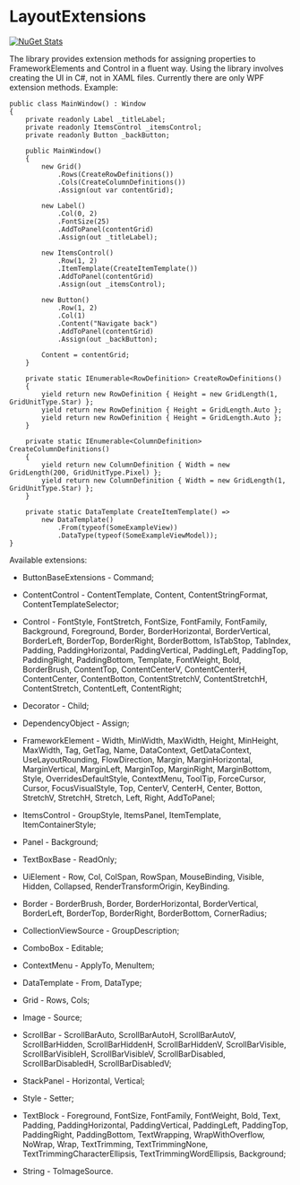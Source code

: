 # LayoutExtensions

[![NuGet Stats](https://img.shields.io/nuget/v/LayoutExtensions.WPF.svg)](https://www.nuget.org/packages/LayoutExtensions.WPF/)

The library provides extension methods for assigning properties to FrameworkElements and Control in a fluent way. Using the library involves creating the UI in C#, not in XAML files. Currently there are only WPF extension methods.
Example:

	public class MainWindow() : Window
	{
		private readonly Label _titleLabel;
		private readonly ItemsControl _itemsControl;
		private readonly Button _backButton;

		public MainWindow()
		{
			new Grid()
			    .Rows(CreateRowDefinitions())
			    .Cols(CreateColumnDefinitions())
			    .Assign(out var contentGrid);

			new Label()
			    .Col(0, 2)
			    .FontSize(25)
			    .AddToPanel(contentGrid)
			    .Assign(out _titleLabel);

			new ItemsControl()
			    .Row(1, 2)
			    .ItemTemplate(CreateItemTemplate())
			    .AddToPanel(contentGrid)
			    .Assign(out _itemsControl);

			new Button()
			    .Row(1, 2)
			    .Col(1)
			    .Content("Navigate back")
			    .AddToPanel(contentGrid)
			    .Assign(out _backButton);

			Content = contentGrid;
		}

		private static IEnumerable<RowDefinition> CreateRowDefinitions()
		{
			yield return new RowDefinition { Height = new GridLength(1, GridUnitType.Star) };
			yield return new RowDefinition { Height = GridLength.Auto };
			yield return new RowDefinition { Height = GridLength.Auto };
		}

		private static IEnumerable<ColumnDefinition> CreateColumnDefinitions()
		{
			yield return new ColumnDefinition { Width = new GridLength(200, GridUnitType.Pixel) };
			yield return new ColumnDefinition { Width = new GridLength(1, GridUnitType.Star) };
		}

		private static DataTemplate CreateItemTemplate() =>
			new DataTemplate()
			    .From(typeof(SomeExampleView))
			    .DataType(typeof(SomeExampleViewModel));
	}

Available extensions:
 - ButtonBaseExtensions - Command;

 - ContentControl - ContentTemplate, Content, ContentStringFormat, ContentTemplateSelector;
 
 - Control - FontStyle, FontStretch, FontSize, FontFamily, FontFamily, Background, Foreground, Border, BorderHorizontal, BorderVertical, BorderLeft, BorderTop, BorderRight, BorderBottom, IsTabStop, TabIndex, Padding, PaddingHorizontal, PaddingVertical, PaddingLeft, PaddingTop, PaddingRight, PaddingBottom, Template, FontWeight, Bold, BorderBrush, ContentTop, ContentCenterV, ContentCenterH, ContentCenter, ContentBotton, ContentStretchV, ContentStretchH, ContentStretch, ContentLeft, ContentRight;
  
 - Decorator - Child;

 - DependencyObject - Assign;

 - FrameworkElement - Width, MinWidth, MaxWidth, Height, MinHeight, MaxWidth, Tag, GetTag, Name, DataContext, GetDataContext, UseLayoutRounding, FlowDirection, Margin, MarginHorizontal, MarginVertical, MarginLeft, MarginTop, MarginRight, MarginBottom, Style, OverridesDefaultStyle, ContextMenu, ToolTip, ForceCursor, Cursor, FocusVisualStyle, Top, CenterV, CenterH, Center, Botton, StretchV, StretchH, Stretch, Left, Right, AddToPanel;
 
 - ItemsControl - GroupStyle, ItemsPanel, ItemTemplate, ItemContainerStyle;

 - Panel - Background;
 
 - TextBoxBase - ReadOnly;

 - UiElement - Row, Col, ColSpan, RowSpan, MouseBinding, Visible, Hidden, Collapsed, RenderTransformOrigin, KeyBinding.


 - Border - BorderBrush, Border, BorderHorizontal, BorderVertical, BorderLeft, BorderTop, BorderRight, BorderBottom, CornerRadius;
 
 - CollectionViewSource - GroupDescription;
 
 - ComboBox - Editable;
 
 - ContextMenu - ApplyTo, MenuItem;
 
 - DataTemplate - From, DataType;
 
 - Grid - Rows, Cols;
 
 - Image - Source;
 
 - ScrollBar - ScrollBarAuto, ScrollBarAutoH, ScrollBarAutoV, ScrollBarHidden, ScrollBarHiddenH, ScrollBarHiddenV, ScrollBarVisible, ScrollBarVisibleH, ScrollBarVisibleV, ScrollBarDisabled, ScrollBarDisabledH, ScrollBarDisabledV;
 
 - StackPanel - Horizontal, Vertical;
 
 - Style - Setter;
  
 - TextBlock - Foreground, FontSize, FontFamily, FontWeight, Bold, Text, Padding, PaddingHorizontal, PaddingVertical, PaddingLeft, PaddingTop, PaddingRight, PaddingBottom, TextWrapping, WrapWithOverflow, NoWrap, Wrap, TextTrimming, TextTrimmingNone, TextTrimmingCharacterEllipsis, TextTrimmingWordEllipsis, Background;
 

 - String - ToImageSource.
